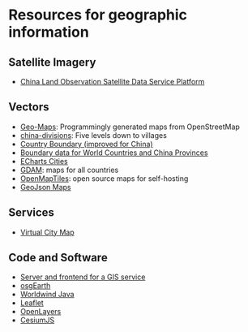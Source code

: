 
# Resources for geographic information

## Satellite Imagery

  * [China Land Observation Satellite Data Service Platform](http://218.247.138.119:7777/DSSPlatform/index.html)


## Vectors

  * [Geo-Maps](https://github.com/simonepri/geo-maps): Programmingly generated maps from OpenStreetMap
  * [china-divisions](https://www.npmjs.com/package/china-division): Five levels down to villages
  * [Country Boundary (improved for China)](https://github.com/simaQ/maps-data)
  * [Boundary data for World Countries and China Provinces](http://www.voidcn.com/article/p-aiwvscxh-hh.html)
  * [ECharts Cities](https://github.com/echarts-maps/echarts-cities-js)
  * [GDAM](https://gadm.org/): maps for all countries
  * [OpenMapTiles](https://openmaptiles.org): open source maps for self-hosting
  * [GeoJson Maps](https://geojson-maps.ash.ms/)
  

## Services

  * [Virtual City Map](https://nrw.virtualcitymap.de/#/)


## Code and Software
  * [Server and frontend for a GIS service](https://gitlab.vgiscience.de/altai/uch-enmek)
  * [osgEarth](http://osgearth.org)
  * [Worldwind Java](https://worldwind.arc.nasa.gov/java/features/#anchor)
  * [Leaflet](https://leafletjs.com)
  * [OpenLayers](https://openlayers.org)
  * [CesiumJS](https://cesiumjs.org)
